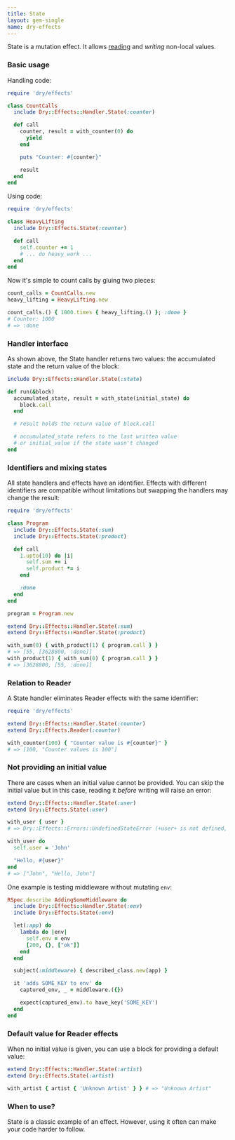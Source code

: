 ```yaml
---
title: State
layout: gem-single
name: dry-effects
---
```


State is a mutation effect. It allows [reading](/gems/dry-effects/0.1/effects/reader) and _writing_ non-local values.

### Basic usage

Handling code:

```ruby
require 'dry/effects'

class CountCalls
  include Dry::Effects::Handler.State(:counter)

  def call
    counter, result = with_counter(0) do
      yield
    end

    puts "Counter: #{counter}"

    result
  end
end
```

Using code:

```ruby
require 'dry/effects'

class HeavyLifting
  include Dry::Effects.State(:counter)

  def call
    self.counter += 1
    # ... do heavy work ...
  end
end
```

Now it's simple to count calls by gluing two pieces:

```ruby
count_calls = CountCalls.new
heavy_lifting = HeavyLifting.new

count_calls.() { 1000.times { heavy_lifting.() }; :done }
# Counter: 1000
# => :done
```

### Handler interface

As shown above, the State handler returns two values: the accumulated state and the return value of the block:

```ruby
include Dry::Effects::Handler.State(:state)

def run(&block)
  accumulated_state, result = with_state(initial_state) do
    block.call
  end

  # result holds the return value of block.call

  # accumulated_state refers to the last written value
  # or initial_value if the state wasn't changed
end
```

### Identifiers and mixing states

All state handlers and effects have an identifier. Effects with different identifiers are compatible without limitations but swapping the handlers may change the result:

```ruby
require 'dry/effects'

class Program
  include Dry::Effects.State(:sum)
  include Dry::Effects.State(:product)

  def call
    1.upto(10) do |i|
      self.sum += i
      self.product *= i
    end

    :done
  end
end

program = Program.new

extend Dry::Effects::Handler.State(:sum)
extend Dry::Effects::Handler.State(:product)

with_sum(0) { with_product(1) { program.call } }
# => [55, [3628800, :done]]
with_product(1) { with_sum(0) { program.call } }
# => [3628800, [55, :done]]
```

### Relation to Reader

A State handler eliminates Reader effects with the same identifier:

```ruby
require 'dry/effects'

extend Dry::Effects::Handler.State(:counter)
extend Dry::Effects.Reader(:counter)

with_counter(100) { "Counter value is #{counter}" }
# => [100, "Counter values is 100"]
```

### Not providing an initial value

There are cases when an initial value cannot be provided. You can skip the initial value but in this case, reading it _before_ writing will raise an error:

```ruby
extend Dry::Effects::Handler.State(:user)
extend Dry::Effects.State(:user)

with_user { user }
# => Dry::Effects::Errors::UndefinedStateError (+user+ is not defined, you need to assign it first by using a writer, passing initial value to the handler, or providing a fallback value)

with_user do
  self.user = 'John'

  "Hello, #{user}"
end
# => ["John", "Hello, John"]
```

One example is testing middleware without mutating `env`:

```ruby
RSpec.describe AddingSomeMiddleware do
  include Dry::Effects::Handler.State(:env)
  include Dry::Effects.State(:env)

  let(:app) do
    lambda do |env|
      self.env = env
      [200, {}, ["ok"]]
    end
  end

  subject(:middleware) { described_class.new(app) }

  it 'adds SOME_KEY to env' do
    captured_env, _ = middleware.({})

    expect(captured_env).to have_key('SOME_KEY')
  end
end
```

### Default value for Reader effects

When no initial value is given, you can use a block for providing a default value:

```ruby
extend Dry::Effects::Handler.State(:artist)
extend Dry::Effects.State(:artist)

with_artist { artist { 'Unknown Artist' } } # => "Unknown Artist"
```

### When to use?

State is a classic example of an effect. However, using it often can make your code harder to follow.
